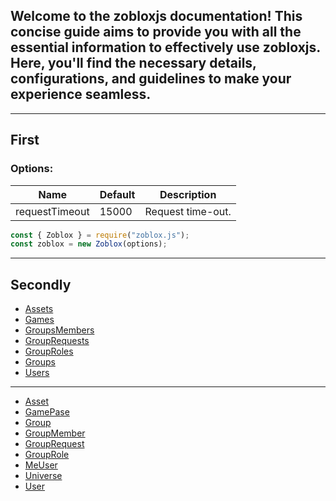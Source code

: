 ## Welcome to the zobloxjs documentation! This concise guide aims to provide you with all the essential information to effectively use zobloxjs. Here, you'll find the necessary details, configurations, and guidelines to make your experience seamless.

---

## First

### Options:

| Name           | Default | Description       |
| -------------- | ------- | ----------------- |
| requestTimeout | 15000   | Request time-out. |

```js
const { Zoblox } = require("zoblox.js");
const zoblox = new Zoblox(options);
```

---

## Secondly

- [Assets](https://github.com/zobloxjs/zoblox.js/blob/glitch/docs/documents/managers/Assets.md)
- [Games]()
- [GroupsMembers]()
- [GroupRequests]()
- [GroupRoles]()
- [Groups]()
- [Users]()

---

- [Asset]()
- [GamePase]()
- [Group]()
- [GroupMember]()
- [GroupRequest]()
- [GroupRole]()
- [MeUser]()
- [Universe]()
- [User]()
